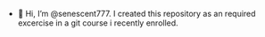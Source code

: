- 👋 Hi, I’m @senescent777. 
I created this repository as an required excercise in a git course i recently enrolled.
